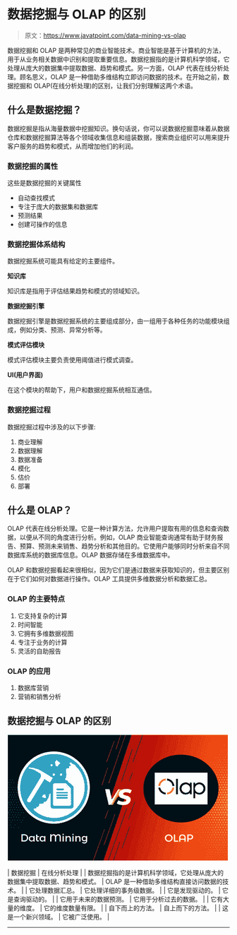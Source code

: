 # 数据挖掘与 OLAP 的区别

> 原文：<https://www.javatpoint.com/data-mining-vs-olap>

数据挖掘和 OLAP 是两种常见的商业智能技术。商业智能是基于计算机的方法，用于从业务相关数据中识别和提取重要信息。数据挖掘指的是计算机科学领域，它处理从庞大的数据集中提取数据、趋势和模式。另一方面，OLAP 代表在线分析处理。顾名思义，OLAP 是一种借助多维结构立即访问数据的技术。在开始之前，数据挖掘和 OLAP(在线分析处理)的区别，让我们分别理解这两个术语。

## 什么是数据挖掘？

数据挖掘是指从海量数据中挖掘知识。换句话说，你可以说数据挖掘意味着从数据仓库和数据挖掘算法等各个领域收集信息和组装数据，搜索商业组织可以用来提升客户服务的趋势和模式，从而增加他们的利润。

### 数据挖掘的属性

这些是数据挖掘的关键属性

*   自动查找模式
*   专注于庞大的数据集和数据库
*   预测结果
*   创建可操作的信息

### 数据挖掘体系结构

数据挖掘系统可能具有给定的主要组件。

**知识库**

知识库是指用于评估结果趋势和模式的领域知识。

**数据挖掘引擎**

数据挖掘引擎是数据挖掘系统的主要组成部分，由一组用于各种任务的功能模块组成，例如分类、预测、异常分析等。

**模式评估模块**

模式评估模块主要负责使用阈值进行模式调查。

**UI(用户界面)**

在这个模块的帮助下，用户和数据挖掘系统相互通信。

### 数据挖掘过程

数据挖掘过程中涉及的以下步骤:

1.  商业理解
2.  数据理解
3.  数据准备
4.  模化
5.  估价
6.  部署

## 什么是 OLAP？

OLAP 代表在线分析处理。它是一种计算方法，允许用户提取有用的信息和查询数据，以便从不同的角度进行分析。例如，OLAP 商业智能查询通常有助于财务报告、预算、预测未来销售、趋势分析和其他目的。它使用户能够同时分析来自不同数据库系统的数据库信息。OLAP 数据存储在多维数据库中。

OLAP 和数据挖掘看起来很相似，因为它们是通过数据来获取知识的，但主要区别在于它们如何对数据进行操作。OLAP 工具提供多维数据分析和数据汇总。

### OLAP 的主要特点

1.  它支持复杂的计算
2.  时间智能
3.  它拥有多维数据视图
4.  专注于业务的计算
5.  灵活的自助报告

### OLAP 的应用

1.  数据库营销
2.  营销和销售分析

## 数据挖掘与 OLAP 的区别

![Data Mining vs OLAP](img/7fb3a95e23c7376cc09e9c0788110919.png)

| 数据挖掘 | 在线分析处理 |
| 数据挖掘指的是计算机科学领域，它处理从庞大的数据集中提取数据、趋势和模式。 | OLAP 是一种借助多维结构直接访问数据的技术。 |
| 它处理数据汇总。 | 它处理详细的事务级数据。 |
| 它是发现驱动的。 | 它是查询驱动的。 |
| 它用于未来的数据预测。 | 它用于分析过去的数据。 |
| 它有大量的维度。 | 它的维度数量有限。 |
| 自下而上的方法。 | 自上而下的方法。 |
| 这是一个新兴领域。 | 它被广泛使用。 |

* * *